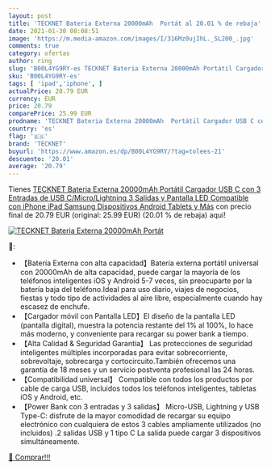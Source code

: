 ```yaml
---
layout: post
title: 'TECKNET Bateria Externa 20000mAh  Portát al 20.01 % de rebaja'
date: 2021-01-30 08:08:51
image: 'https://m.media-amazon.com/images/I/316Mz0ujIhL._SL200_.jpg'
comments: true
category: ofertas
author: ring
slug: 'B00L4YG9RY-es TECKNET Bateria Externa 20000mAh Portátil Cargador USB C...'
sku: 'B00L4YG9RY-es'
tags: [ 'ipad','iphone', ]
actualPrice: 20.79 EUR
currency: EUR
price: 20.79
comparePrice: 25.99 EUR
prodname: 'TECKNET Bateria Externa 20000mAh  Portátil Cargador USB C con 3 Entradas de USB C/Micro/Lightning  3 Salidas y Pantalla LED Compatible con iPhone iPad Samsung Dispositivos Android Tablets y Más'
country: 'es'
flag: '🇪🇸'
brand: 'TECKNET'
buyurl: 'https://www.amazon.es/dp/B00L4YG9RY/?tag=tolees-21'
descuento: '20.01'
average: '20.79'
---
```


Tienes [TECKNET Bateria Externa 20000mAh  Portátil Cargador USB C con 3 Entradas de USB C/Micro/Lightning  3 Salidas y Pantalla LED Compatible con iPhone iPad Samsung Dispositivos Android Tablets y Más](https://www.amazon.es/dp/B00L4YG9RY/?tag=tolees-21) con precio final de  20.79 EUR (original: 25.99 EUR) (20.01 %  de rebaja) aqui!

[![TECKNET Bateria Externa 20000mAh  Portát](https://m.media-amazon.com/images/I/316Mz0ujIhL._SL200_.jpg)](https://www.amazon.es/dp/B00L4YG9RY/?tag=tolees-21)

🔎:

- 【Batería Externa con alta capacidad】Batería externa portátil universal con 20000mAh de alta capacidad, puede cargar la mayoría de los teléfonos inteligentes iOS y Android 5-7 veces, sin preocuparte por la batería baja del teléfono.Ideal para uso diario, viajes de negocios, fiestas y todo tipo de actividades al aire libre, especialmente cuando hay escasez de enchufe.
- 【Cargador móvil con Pantalla LED】El diseño de la pantalla LED (pantalla digital), muestra la potencia restante del 1% al 100%, lo hace más moderno, y conveniente para recargar su power bank a tiempo.
- 【Alta Calidad & Seguridad Garantía】 Las protecciones de seguridad inteligentes múltiples incorporadas para evitar sobrecorriente, sobrevoltaje, sobrecarga y cortocircuito.También ofrecemos una garantía de 18 meses y un servicio postventa profesional las 24 horas.
- 【Compatibilidad universal】 Compatible con todos los productos por cable de carga USB, incluidos todos los teléfonos inteligentes, tabletas iOS y Android, etc.
- 【Power Bank con 3 entradas y 3 salidas】 Micro-USB, Lightning y USB Type-C: disfrute de la mayor comodidad de recargar su equipo electrónico con cualquiera de estos 3 cables ampliamente utilizados (no incluidos) .2 salidas USB y 1 tipo C La salida puede cargar 3 dispositivos simultáneamente.

[🛒 Comprar!!!](https://www.amazon.es/dp/B00L4YG9RY/?tag=tolees-21)

